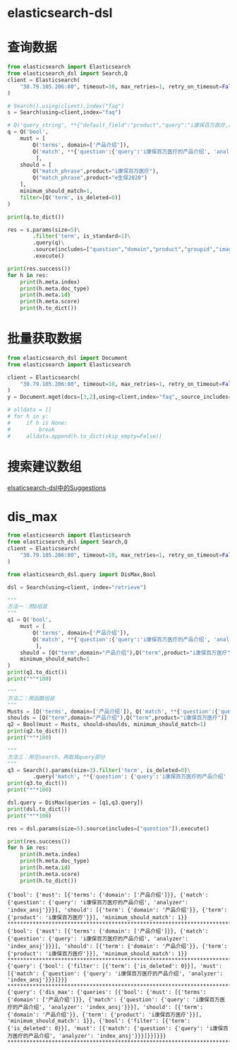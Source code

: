 # elasticsearch-dsl

# 查询数据

```python
from elasticsearch import Elasticsearch
from elasticsearch_dsl import Search,Q
client = Elasticsearch(
    "30.79.105.206:80", timeout=10, max_retries=1, retry_on_timeout=False
)

# Search().using(client).index("faq")
s = Search(using=client,index="faq")

# Q('query_string', **{"default_field":"product","query":"i康保百万医疗,通用"})
q = Q('bool',
    must = [
        Q('terms', domain=['产品介绍']),
        Q('match', **{'question':{'query':'i康保百万医疗的产品介绍', 'analyzer':"index_ansj"}})
         ],
    should = [
        Q("match_phrase",product="i康保百万医疗"),
        Q("match_phrase",product="e生保2020")
    ],
    minimum_should_match=1,
    filter=[Q('term', is_deleted=0)]
)

print(q.to_dict())

res = s.params(size=5)\
        .filter('term', is_standard=1)\
        .query(q)\
        .source(includes=["question","domain","product","groupid","images"])\
        .execute()

print(res.success())
for h in res:
    print(h.meta.index)
    print(h.meta.doc_type)
    print(h.meta.id)
    print(h.meta.score)
    print(h.to_dict())
```

# 批量获取数据

```python
from elasticsearch_dsl import Document
from elasticsearch import Elasticsearch

client = Elasticsearch(
    "30.79.105.206:80", timeout=10, max_retries=1, retry_on_timeout=False
)
y = Document.mget(docs=[3,2],using=client,index="faq",_source_includes=["question"])

# alldata = []
# for h in y:
#     if h is None:
#         break
#     alldata.append(h.to_dict(skip_empty=False))

```

# 搜索建议数组

[elsaticsearch-dsl中的Suggestions](https://blog.csdn.net/yaohuan2017/article/details/85338508?utm_medium=distribute.pc_relevant.none-task-blog-BlogCommendFromMachineLearnPai2-1.channel_param\&depth_1-utm_source=distribute.pc_relevant.none-task-blog-BlogCommendFromMachineLearnPai2-1.channel_param "elsaticsearch-dsl中的Suggestions")

# dis\_max

```python
from elasticsearch import Elasticsearch
from elasticsearch_dsl import Search,Q
client = Elasticsearch(
    "30.79.105.206:80", timeout=10, max_retries=1, retry_on_timeout=False
)

from elasticsearch_dsl.query import DisMax,Bool

dsl = Search(using=client, index="retrieve")

"""
方法一：用Q组装
"""
q1 = Q('bool',
    must = [
        Q('terms', domain=['产品介绍']),
        Q('match', **{'question':{'query':'i康保百万医疗的产品介绍', 'analyzer':"index_ansj"}})
         ],
    should = [Q("term",domain="产品介绍"),Q("term",product="i康保百万医疗")],
    minimum_should_match=1
)
print(q1.to_dict())
print("*"*100)

"""
方法二：用函数组装
"""
Musts = [Q('terms', domain=['产品介绍']), Q('match', **{'question':{'query':'i康保百万医疗的产品介绍', 'analyzer':"index_ansj"}})]
shoulds = [Q("term",domain="产品介绍"),Q("term",product="i康保百万医疗")]
q2 = Bool(must = Musts, should=shoulds, minimum_should_match=1)
print(q2.to_dict())
print("*"*100)

"""
方法三：用空search，再取其query部分
"""
q3 = Search().params(size=3).filter('term', is_deleted=0)\
        .query('match', **{'question': {'query':'i康保百万医疗的产品介绍' , 'analyzer': "index_ansj"}})
print(q3.to_dict())
print("*"*100)

dsl.query = DisMax(queries = [q1,q3.query])
print(dsl.to_dict())
print("*"*100)

res = dsl.params(size=5).source(includes=["question"]).execute()

print(res.success())
for h in res:
    print(h.meta.index)
    print(h.meta.doc_type)
    print(h.meta.id)
    print(h.meta.score)
    print(h.to_dict())
```

    {'bool': {'must': [{'terms': {'domain': ['产品介绍']}}, {'match': {'question': {'query': 'i康保百万医疗的产品介绍', 'analyzer': 'index_ansj'}}}], 'should': [{'term': {'domain': '产品介绍'}}, {'term': {'product': 'i康保百万医疗'}}], 'minimum_should_match': 1}}
    ****************************************************************************************************
    {'bool': {'must': [{'terms': {'domain': ['产品介绍']}}, {'match': {'question': {'query': 'i康保百万医疗的产品介绍', 'analyzer': 'index_ansj'}}}], 'should': [{'term': {'domain': '产品介绍'}}, {'term': {'product': 'i康保百万医疗'}}], 'minimum_should_match': 1}}
    ****************************************************************************************************
    {'query': {'bool': {'filter': [{'term': {'is_deleted': 0}}], 'must': [{'match': {'question': {'query': 'i康保百万医疗的产品介绍', 'analyzer': 'index_ansj'}}}]}}}
    ****************************************************************************************************
    {'query': {'dis_max': {'queries': [{'bool': {'must': [{'terms': {'domain': ['产品介绍']}}, {'match': {'question': {'query': 'i康保百万医疗的产品介绍', 'analyzer': 'index_ansj'}}}], 'should': [{'term': {'domain': '产品介绍'}}, {'term': {'product': 'i康保百万医疗'}}], 'minimum_should_match': 1}}, {'bool': {'filter': [{'term': {'is_deleted': 0}}], 'must': [{'match': {'question': {'query': 'i康保百万医疗的产品介绍', 'analyzer': 'index_ansj'}}}]}}]}}}
    ****************************************************************************************************
